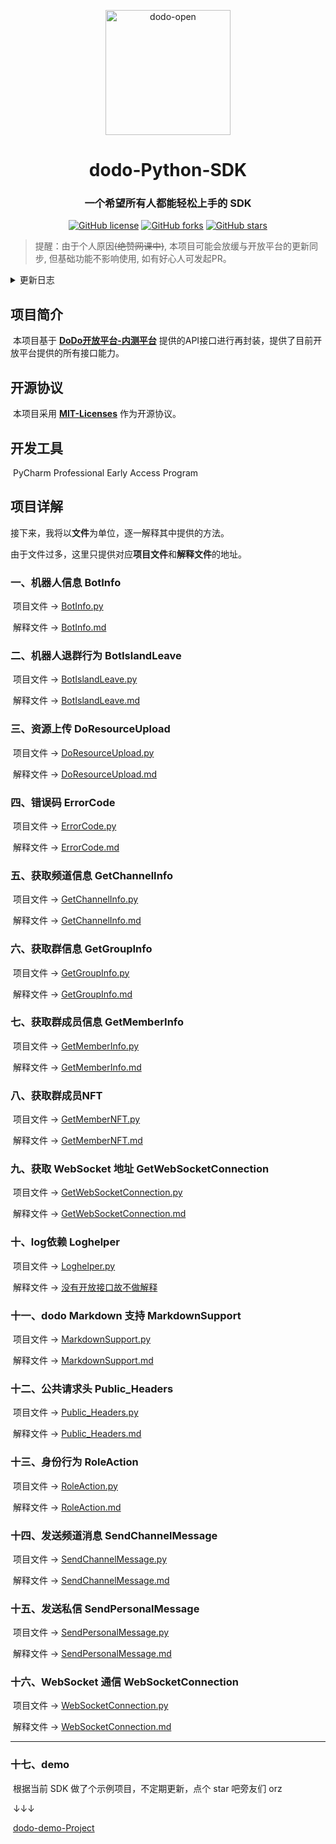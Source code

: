 <p align="center">
  <a href="https://open.imdodo.com">
    <img src="https://open.imdodo.com/favicon.png" width="200" height="200" alt="dodo-open">
  </a>
</p>

<div align="center">

  # dodo-Python-SDK

</div>

<div align="center">

  ### 一个希望所有人都能轻松上手的 SDK

</div>

<div align="center">
    <a href="https://github.com/AlanStar233/dodo-Python-SDK/blob/main/LICENSE"><img alt="GitHub license" src="https://img.shields.io/github/license/AlanStar233/dodo-Python-SDK?style=social"></a>
	<a href="https://github.com/AlanStar233/dodo-Python-SDK/network"><img alt="GitHub forks" src="https://img.shields.io/github/forks/AlanStar233/dodo-Python-SDK?style=social"></a>
	<a href="https://github.com/AlanStar233/dodo-Python-SDK/stargazers"><img alt="GitHub stars" src="https://img.shields.io/github/stars/AlanStar233/dodo-Python-SDK?style=social"></a>
</div>

> 提醒：由于个人原因<s>(绝赞网课中)</s>, 本项目可能会放缓与开放平台的更新同步, 但基础功能不影响使用, 如有好心人可发起PR。

<details>
<summary>更新日志</summary>

### 2022-08-23

基于开放平台更新 0.1.3 (暂时还没有)<s>已完成</s>新增接口接入

- 新增 频道API-创建频道 (于[GetChannelInfo.py](./GetChannelInfo.py))
- 新增 频道API-编辑频道 (于[GetChannelInfo.py](./GetChannelInfo.py))
- 新增 频道API-删除频道 (于[GetChannelInfo.py](./GetChannelInfo.py))
- 完善 文字频道API-发送消息，新增消息类型卡片消息，新增DoDo号字段 (于[GetChannelInfo.py](./GetChannelInfo.py))
- (开发中) 完善 文字频道API-编辑消息，新增消息类型卡片消息，新增DoDo号字段 (于[GetChannelInfo.py](./GetChannelInfo.py))
- 新增 身份组API-创建身份组 (于[RoleAction.py](./RoleAction.py))
- 新增 身份组API-编辑身份组 (于[RoleAction.py](./RoleAction.py))
- 新增 身份组API-删除身份组 (于[RoleAction.py](./RoleAction.py))
</details>

## 项目简介

​	本项目基于 [**DoDo开放平台-内测平台**](https://open.imdodo.com) 提供的API接口进行再封装，提供了目前开放平台提供的所有接口能力。

## 开源协议

​	本项目采用 [**MIT-Licenses**](https://choosealicense.com/licenses/mit/) 作为开源协议。

## 开发工具

​	PyCharm Professional Early Access Program

## 项目详解

​	接下来，我将以**文件**为单位，逐一解释其中提供的方法。

​	由于文件过多，这里只提供对应**项目文件**和**解释文件**的地址。

### 一、机器人信息 BotInfo

​	项目文件 -> [BotInfo.py](./BotInfo.py)

​	解释文件 -> [BotInfo.md](./docs/BotInfo.md)

### 二、机器人退群行为 BotIslandLeave

​	项目文件 -> [BotIslandLeave.py](./BotIslandLeave.py)

​	解释文件 -> [BotIslandLeave.md](./docs/BotIslandLeave.md)

### 三、资源上传 DoResourceUpload

​	项目文件 -> [DoResourceUpload.py](./DoResourceUpload.py)

​	解释文件 -> [DoResourceUpload.md](./docs/DoResourceUpload.md)

### 四、错误码 ErrorCode

​	项目文件 -> [ErrorCode.py](./ErrorCode.py)

​	解释文件 -> [ErrorCode.md](./docs/ErrorCode.md)

### 五、获取频道信息 GetChannelInfo

​	项目文件 -> [GetChannelInfo.py](./GetChannelInfo.py)

​	解释文件 -> [GetChannelInfo.md](./docs/GetChannelInfo.md)

### 六、获取群信息 GetGroupInfo

​	项目文件 -> [GetGroupInfo.py](./GetGroupInfo.py)

​	解释文件 -> [GetGroupInfo.md](./docs/GetGroupInfo.md)

### 七、获取群成员信息 GetMemberInfo

​	项目文件 -> [GetMemberInfo.py](./GetMemberInfo.py)

​	解释文件 -> [GetMemberInfo.md](./docs/GetMemberInfo.md)

### 八、获取群成员NFT

​	项目文件 -> [GetMemberNFT.py](./GetMemberNFT.py)

​	解释文件 -> [GetMemberNFT.md](./docs/GetMemberNFT.md)

### 九、获取 WebSocket 地址 GetWebSocketConnection

​	项目文件 -> [GetWebSocketConnection.py](./GetWebSocketConnection.py)

​	解释文件 -> [GetWebSocketConnection.md](./docs/GetWebSocketConnection.md)

### 十、log依赖 Loghelper

​	项目文件 -> [Loghelper.py](./Loghelper.py)

​	解释文件 -> <u>没有开放接口故不做解释</u>

### 十一、dodo Markdown 支持 MarkdownSupport

​	项目文件 -> [MarkdownSupport.py](./MarkdownSupport.py)

​	解释文件 -> [MarkdownSupport.md](./docs/MarkdownSupport.md)

### 十二、公共请求头 Public_Headers

​	项目文件 -> [Public_Headers.py](./Public_Headers.py)

​	解释文件 -> [Public_Headers.md](./docs/Public_Headers.md)

### 十三、身份行为 RoleAction

​	项目文件 -> [RoleAction.py](./RoleAction.py)

​	解释文件 -> [RoleAction.md](./docs/RoleAction.md)

### 十四、发送频道消息 SendChannelMessage

​	项目文件 -> [SendChannelMessage.py](./SendChannelMessage.py)

​	解释文件 -> [SendChannelMessage.md](./docs/SendChannelMessage.md)

### 十五、发送私信 SendPersonalMessage

​	项目文件 -> [SendPersonalMessage.py](./SendPersonalMessage.py)

​	解释文件 -> [SendPersonalMessage.md](./docs/SendPersonalMessage.md)

### 十六、WebSocket 通信 WebSocketConnection	

​	项目文件 -> [WebSocketConnection.py](./WebSocketConnection.py)

​	解释文件 -> [WebSocketConnection.md](./docs/WebSocketConnection.md)

------

### 十七、demo

​	根据当前 SDK 做了个示例项目，不定期更新，点个 star 吧旁友们 orz

​	↓↓↓

​	[dodo-demo-Project](https://github.com/AlanStar233/dodo-demo-Project)
